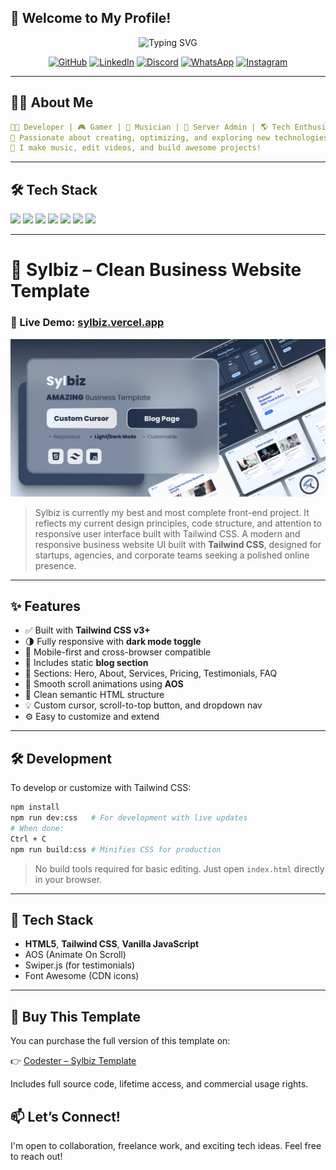 <!-- BANNER -->
## 🌟 **Welcome to My Profile!**
<!-- TYPING ANIMATION -->
<p align="center">
  <img src="https://readme-typing-svg.herokuapp.com?font=Fira+Code&size=22&pause=1000&color=6C8FD9&center=true&vCenter=true&width=700&lines=Welcome+to+FrontSyl's+World!+🌍;Developer+|+Gamer+|+Music+Enthusiast+🎵;Crafting+Code%2C+Tuning+Sounds%2C+Managing+Servers+🔥" alt="Typing SVG"/>
</p>

<!-- SOCIAL MEDIA BADGES -->
<p align="center">
  <a href="https://github.com/syalomclubby"><img src="https://img.shields.io/badge/GitHub-100000?style=for-the-badge&logo=github&logoColor=white" alt="GitHub"></a>
  <a href="https://linkedin.com/in/syalom-layezar"><img src="https://img.shields.io/badge/LinkedIn-0A66C2?style=for-the-badge&logo=linkedin&logoColor=white" alt="LinkedIn"></a>
  <a href="https://discord.com/invite/v58xB2unpE"><img src="https://img.shields.io/badge/Discord-7289D9?style=for-the-badge&logo=discord&logoColor=white" alt="Discord"></a>
  <a href="#"><img src="https://img.shields.io/badge/Whatsapp-20C65A?style=for-the-badge&logo=whatsapp&logoColor=white" alt="WhatsApp"></a>
  <a href="https://instagram.com/syalom_lyz"><img src="https://img.shields.io/badge/Instagram-E4405F?style=for-the-badge&logo=instagram&logoColor=white" alt="Instagram"></a>
</p>

---

## 🧑‍💻 **About Me**
```yaml
👨‍💻 Developer | 🎮 Gamer | 🎹 Musician | 📡 Server Admin | 🌎 Tech Enthusiast
🚀 Passionate about creating, optimizing, and exploring new technologies.
🎵 I make music, edit videos, and build awesome projects!
```

---

## 🛠️ **Tech Stack**
<p>
  <img src="https://img.shields.io/badge/HTML5-E34F26?style=flat&logo=html5&logoColor=white" />
  <img src="https://img.shields.io/badge/CSS3-1572B6?style=flat&logo=css3&logoColor=white" />
  <img src="https://img.shields.io/badge/Tailwind_CSS-38B2AC?style=flat&logo=tailwind-css&logoColor=white" />
  <img src="https://img.shields.io/badge/JavaScript-F7DF1E?style=flat&logo=javascript&logoColor=black" />
  <img src="https://img.shields.io/badge/PHP-777BB4?style=flat&logo=php&logoColor=white" />
  <img src="https://img.shields.io/badge/Laravel-F9322C?style=flat&logo=laravel&logoColor=white" />
  <img src="https://img.shields.io/badge/Vercel-000?style=flat&logo=vercel&logoColor=white" />
</p>

---

# 🧩 Sylbiz – Clean Business Website Template

### 🚀 Live Demo: [sylbiz.vercel.app](https://sylbiz.vercel.app)

![Sylbiz Preview](sylbiz-preview.jpg)

> Sylbiz is currently my best and most complete front-end project.
> It reflects my current design principles, code structure, and attention to responsive user interface built with Tailwind CSS.
> A modern and responsive business website UI built with **Tailwind CSS**, designed for startups, agencies, and corporate teams seeking a polished online presence.

---

## ✨ Features

- ✅ Built with **Tailwind CSS v3+**
- 🌗 Fully responsive with **dark mode toggle**
- 📱 Mobile-first and cross-browser compatible
- 📰 Includes static **blog section**
- 💼 Sections: Hero, About, Services, Pricing, Testimonials, FAQ
- 🎯 Smooth scroll animations using **AOS**
- 🧠 Clean semantic HTML structure
- 💡 Custom cursor, scroll-to-top button, and dropdown nav
- ⚙️ Easy to customize and extend

---

## 🛠 Development

To develop or customize with Tailwind CSS:

```bash
npm install
npm run dev:css   # For development with live updates
# When done:
Ctrl + C
npm run build:css # Minifies CSS for production
```

> No build tools required for basic editing. Just open `index.html` directly in your browser.

---

## 📌 Tech Stack

- **HTML5**, **Tailwind CSS**, **Vanilla JavaScript**
- AOS (Animate On Scroll)
- Swiper.js (for testimonials)
- Font Awesome (CDN icons)

---

## 🛒 Buy This Template

You can purchase the full version of this template on:

👉 [Codester – Sylbiz Template](https://www.codester.com/items/56015/sylbiz-multipurpose-business-template)

Includes full source code, lifetime access, and commercial usage rights.

## 📫 **Let’s Connect!**
I'm open to collaboration, freelance work, and exciting tech ideas. Feel free to reach out!

